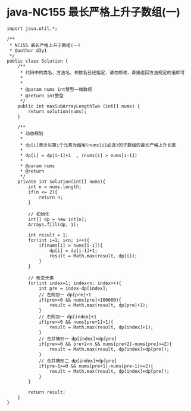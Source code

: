 # java-NC155 最长严格上升子数组(一)


    import java.util.*;
    
    /**
     * NC155 最长严格上升子数组(一)
     * @author d3y1
     */
    public class Solution {
        /**
         * 代码中的类名、方法名、参数名已经指定，请勿修改，直接返回方法规定的值即可
         *
         *
         * @param nums int整型一维数组
         * @return int整型
         */
        public int maxSubArrayLengthTwo (int[] nums) {
            return solution(nums);
        }
    
        /**
         * 动态规划
         *
         * dp[i]表示以第i个元素为结尾(nums[i]必选)的子数组的最长严格上升长度
         *
         * dp[i] = dp[i-1]+1  , (nums[i] > nums[i-1])
         *
         * @param nums
         * @return
         */
        private int solution(int[] nums){
            int n = nums.length;
            if(n <= 2){
                return n;
            }
    
            // 初始化
            int[] dp = new int[n];
            Arrays.fill(dp, 1);
    
            int result = 1;
            for(int i=1; i<n; i++){
                if(nums[i] > nums[i-1]){
                    dp[i] = dp[i-1]+1;
                    result = Math.max(result, dp[i]);
                }
            }
    
            // 改变元素
            for(int index=1; index<n; index++){
                int pre = index-dp[index];
                // 左附加一 dp[pre]+1
                if(pre>=0 && nums[pre]<100000){
                    result = Math.max(result, dp[pre]+1);
                }
                // 右附加一 dp[index]+1
                if(pre>=0 && nums[pre+1]>1){
                    result = Math.max(result, dp[index]+1);
                }
                // 合并情形一 dp[index]+dp[pre]
                if(pre>=0 && pre+2<n && nums[pre+2]-nums[pre]>=2){
                    result = Math.max(result, dp[index]+dp[pre]);
                }
                // 合并情形二 dp[index]+dp[pre]
                if(pre-1>=0 && nums[pre+1]-nums[pre-1]>=2){
                    result = Math.max(result, dp[index]+dp[pre]);
                }
            }
    
            return result;
        }
    }

  

